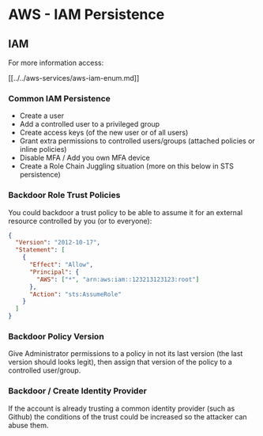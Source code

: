 # AWS - IAM Persistence

## IAM

For more information access:

[[../../aws-services/aws-iam-enum.md]]

### Common IAM Persistence

- Create a user
- Add a controlled user to a privileged group
- Create access keys (of the new user or of all users)
- Grant extra permissions to controlled users/groups (attached policies or inline policies)
- Disable MFA / Add you own MFA device
- Create a Role Chain Juggling situation (more on this below in STS persistence)

### Backdoor Role Trust Policies

You could backdoor a trust policy to be able to assume it for an external resource controlled by you (or to everyone):

```json
{
  "Version": "2012-10-17",
  "Statement": [
    {
      "Effect": "Allow",
      "Principal": {
        "AWS": ["*", "arn:aws:iam::123213123123:root"]
      },
      "Action": "sts:AssumeRole"
    }
  ]
}
```

### Backdoor Policy Version

Give Administrator permissions to a policy in not its last version (the last version should looks legit), then assign that version of the policy to a controlled user/group.

### Backdoor / Create Identity Provider

If the account is already trusting a common identity provider (such as Github) the conditions of the trust could be increased so the attacker can abuse them.

